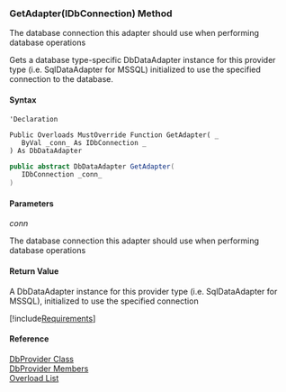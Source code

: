 ﻿### GetAdapter(IDbConnection) Method

The database connection this adapter should use when performing database operations

Gets a database type-specific DbDataAdapter instance for this provider type (i.e. SqlDataAdapter for MSSQL) initialized to use the specified connection to the database.

#### Syntax

```vbnet
'Declaration

Public Overloads MustOverride Function GetAdapter( _
   ByVal _conn_ As IDbConnection _
) As DbDataAdapter
```

```csharp
public abstract DbDataAdapter GetAdapter( 
   IDbConnection _conn_
)
```

#### Parameters

_conn_

The database connection this adapter should use when performing database operations

#### Return Value

A DbDataAdapter instance for this provider type (i.e. SqlDataAdapter for MSSQL), initialized to use the specified connection

[!include[Requirements](../partials/requirements.md)]

#### Reference

[DbProvider Class](FChoice.Common~FChoice.Common.Data.DbProvider.md)  
[DbProvider Members](FChoice.Common~FChoice.Common.Data.DbProvider_members.md)  
[Overload List](FChoice.Common~FChoice.Common.Data.DbProvider~GetAdapter.md)
